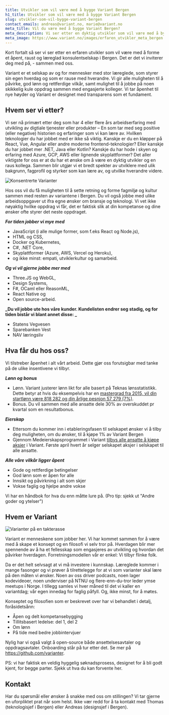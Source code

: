 ```yaml
---
title: Utvikler som vil være med å bygge Variant Bergen
h1_title: Utvikler som vil være med å bygge Variant Bergen
slug: utvikler-som-vil-bygge-variant-bergen
contact_emails: andreas@variant.no, marie@variant.no
meta_title: Vil du være med å bygge Variant Bergen?
meta_description: Vi ser etter en dyktig utvikler som vil være med å bygge Variant Bergen!
meta_image: https://www.variant.no/images/erfaren_utvikler_meta_bergen.jpg
---
```


Kort fortalt så ser vi ser etter en erfaren utvikler som vil være med å forme et åpent, raust og læreglad konsulentselskap i Bergen. Det er det vi inviterer deg med på, - sammen med oss. 

Variant er et selskap av og for mennesker med stor læreglede, som styrer sin egen hverdag og som er rause med hverandre. Vi gir alle muligheten til å påvirke, god lønn og rettferdige vilkår, samt mulighet til å jobbe på noen skikkelig kule oppdrag sammen med engasjerte kolleger. Vi tar åpenhet til nye høyder og Variant er designet med transparens som et fundament. 

## Hvem ser vi etter?

Vi ser nå primært etter deg som har 4 eller flere års arbeidserfaring med utvikling av digtiale tjenester eller produkter – En som tar med seg positive (eller negative) historien og erfaringer som vi kan lære av. Hvilken teknologier du har jobbet med er ikke så viktig. Kanskje er du en kløpper på React, Vue, Angular eller andre moderne frontend-teknologier? Eller kanskje du har jobbet mer .NET, Java eller Kotlin? Kanskje du har hode i skyen og erfaring med Azure, GCP, AWS eller lignende skyplattformer? Det aller viktigste for oss er at du har et ønske om å være en dyktig utvikler og en raus kollega. Sammen blir utgjør vi et bredt spekter av utviklere med ulik bakgrunn, fagprofil og styrker som kan lære av, og utvilke hverandre videre.

<div class="left blob1"><img alt="Konsentrerte Varianter" src="/images/design-konsentrert.png"/></div>

Hos oss vil du få muligheten til å sette retning og forme fagmiljø og kultur sammen med resten av variantene i Bergen. Du vil også jobbe med ulike arbeidsoppgaver ut ifra egne ønsker om bransje og teknologi. Vi vet ikke nøyaktig hvilke oppdrag vi får, det er faktisk slik at din kompetanse og dine ønsker ofte styrer det neste oppdraget. 

**_For tiden jobber vi mye med_** 
- JavaScript (i alle mulige former, som f.eks React og Node.js), 
- HTML og CSS, 
- Docker og Kubernetes, 
- C#, .NET Core, 
- Skyplattformer (Azure, AWS, Vercel og Heroku), 
- og ikke minst: empati, utviklerkultur og samarbeid. 

**_Og vi vil gjerne jobbe mer med_** 
- Three.JS og WebGL, 
- Design Systems, 
- F#, OCaml eller ReasonML, 
- React Native og 
- Open source-arbeid. 

**_Du vil jobbe ute hos våre kunder. Kundelisten endrer seg stadig, og for tiden bistår vi blant annet disse: _** 
- Statens Vegvesen 
- Sparebanken Vest 
- NAV læringsliv 

## Hva får du hos oss?
Vi tilstreber åpenhet i alt vårt arbeid. Dette gjør oss forutsigbar med tanke på de ulike insentivene vi tilbyr.  

**_Lønn og bonus_** 
- Lønn. Variant justerer lønn likt for alle basert på Teknas lønsstatistikk. Dette betyr at hvis du eksempelvis har en [mastergrad fra 2015, vil din startlønn være 818 282 og din årlige pesnjon 57 279 (7%)](https://www.variant.no/kalkulator?year=2013&degree=masters).
- Bonus. Du vil sammen med alle ansatte dele 30% av overskuddet pr kvartal som en resultatbonus.

**_Eierskap_** 
- Ettersom du kommer inn i etableringsfasen til selskapet ønsker vi å tilby deg muligheten, om du ønsker, til å kjøpe 1% av Variant Bergen
- Gjennom Medeierskapsprogrammet i Variant [tilbys alle ansatte å kjøpe aksjer](https://blog.variant.no/invitasjon-til-%C3%A5-kj%C3%B8pe-aksjer-i-variant-as-27a29a307cb2) i Variant. Første april hvert år selger selskapet aksjer i selskapet til alle ansatte.

**_Alle våre vilkår ligger åpent_**
- Gode og rettferdige betingelser 
- God lønn som er åpen for alle 
- Innsikt og påvirkning i alt som skjer 
- Vokse faglig og hjelpe andre vokse 

Vi har en håndbok for hva du enn måtte lure på. (Pro tip: sjekk ut "Andre goder og ytelser") 

## Hvem er Variant

![Varianter på en takterasse](/images/design-takterasse.png)

Variant er menneskene som jobber her. Vi har kommet sammen for å være med å skape et konsept og en filosofi vi selv tror på. Hverdagen blir mer spennende av å ha et fellesskap som engasjeres av utvikling og hvordan det påvirker hverdagen. Forretningsmodellen vår er enkel: Vi tilbyr flinke folk. 

Da er det helt selvsagt at vi må investere i kunnskap. Læreglede kommer i mange fasonger og vi prøver å tilrettelegge for at vi som varianter skal lære på den måten vi ønsker. Noen av oss driver podcasts, noen lager kodevideoer, noen underviser på NTNU og flere-enn-du-tror leder ymse meetups i Norge. I tillegg samles vi hver måned til det vi kaller en variantdag; vår egen innedag for faglig påfyll. Og, ikke minst, for å møtes. 

Konseptet og filosofien som er beskrevet over har vi behandlet i detalj, foråsidetsånn: 
- Åpen og delt kompetansebygging 
- Tillitsbasert ledelse: del 1, del 2 
- Om lønn 
- På tide med bedre jobbintervjuer 

Nylig har vi også valgt å open-source både ansettelsesavtaler og oppdragsavtaler. Onboarding står på tur etter det. Se mer på https://github.com/varianter. 

PS: vi har faktisk en veldig hyggelig søknadsprosess, designet for å bli godt kjent, for begge parter. Sjekk ut hva du kan forvente her. 

## Kontakt

Har du spørsmål eller ønsker å snakke med oss om stillingen? Vi tar gjerne en uforpliktet prat når som helst. Ikke vær redd for å ta kontakt med Thomas (teknologisjef i Bergen) eller Andreas (designsjef i Bergen).
